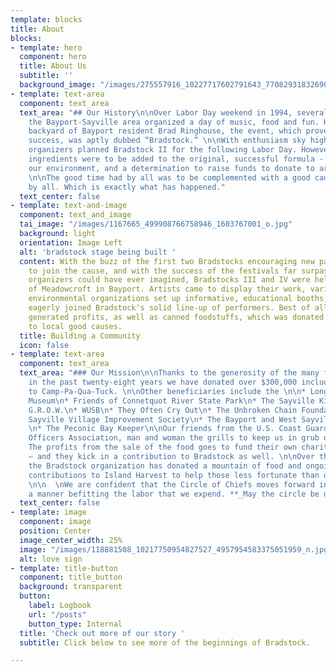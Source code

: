 ```yaml
---
template: blocks
title: About
blocks:
- template: hero
  component: hero
  title: About Us
  subtitle: ''
  background_image: "/images/275557916_10227717602791643_7708293183269079265_n.jpg"
- template: text-area
  component: text_area
  text_area: "## Our History\n\nOver Labor Day weekend in 1994, several friends from
    the Bayport-Sayville area organized a day of music, food and fun. Held in the
    backyard of Bayport resident Brad Ringhouse, the event, which proved to be a rousing
    success, was aptly dubbed “Bradstock.” \n\nWith enthusiasm sky high, the all-volunteer
    organizers planned Bradstock II for the following Labor Day. However, two extra
    ingredients were to be added to the original, successful formula - a focus on
    our environment, and a determination to raise funds to donate to area organizations.
    \n\nThe good time had by all was to be complemented with a good cause supported
    by all. Which is exactly what has happened."
  text_center: false
- template: text-and-image
  component: text_and_image
  tai_image: "/images/1167665_499908766758946_1603767001_o.jpg"
  background: light
  orientation: Image Left
  alt: 'bradstock stage being built '
  content: With the buzz of the first two Bradstocks encouraging new participants
    to join the cause, and with the success of the festivals far surpassing what the
    organizers could have ever imagined, Bradstocks III and IV were held on the grounds
    of Meadowcroft in Bayport. Artists came to display their work, various not-for-profit
    environmental organizations set up informative, educational booths, and new musicians
    eagerly joined Bradstock‘s solid line-up of performers. Best of all, the events
    generated profits, as well as canned foodstuffs, which was donated and distributed
    to local good causes.
  title: Building a Community
  icon: false
- template: text-area
  component: text_area
  text_area: "### Our Mission\n\nThanks to the generosity of the many friends of Bradstock,
    in the past twenty-eight years we have donated over $300,000 including $145,000
    to Camp-Pa-Qua-Tuck. \n\nOther beneficiaries include the \n\n* Long Island Maritime
    Museum\n* Friends of Connetquot River State Park\n* The Sayville Kiwanis Club\n*
    G.R.O.W.\n* WUSB\n* They Often Cry Out\n* The Unbroken Chain Foundation\n* The
    Sayville Village Improvement Society\n* The Bayport and West Sayville Civic Associations
    \n* The Peconic Bay Keeper\n\nOur friends from the U.S. Coast Guard Chief Petty
    Officers Association, man and woman the grills to keep us in grub over the weekend.
    The profits from the sale of the food goes to fund their own charitable cause
    – and they kick in a contribution to Bradstock as well. \n\nOver these many years,
    the Bradstock organization has donated a mountain of food and ongoing monetary
    contributions to Island Harvest to help those less fortunate than ourselves. 
    \n\n  \nWe are confident that the Circle of Chiefs moves forward in
    a manner befitting the labor that we expend. **_May the circle be unbroken._**"
  text_center: false
- template: image
  component: image
  position: Center
  image_center_width: 25%
  image: "/images/118881508_10217750954827527_4957954583375051959_n.jpg"
  alt: love sign
- template: title-button
  component: title_button
  background: transparent
  button:
    label: Logbook
    url: "/posts"
    button_type: Internal
  title: 'Check out more of our story '
  subtitle: Click below to see more of the beginnings of Bradstock.

---
```

